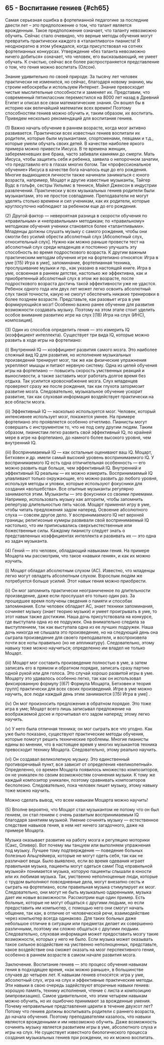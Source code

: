## 65 - Воспитание гениев {#ch65}

Самая серьезная ошибка в фортепианной педагогике за последние двести лет – это предположение о том, что талант является врожденным. Такое предположение означает, что таланту невозможно обучить. Сейчас стало очевидно, что верные методы обучения могут превратить практически каждого в «талантливого» пианиста! Я неоднократно в этом убеждался, когда присутствовал на сотнях фортепианных конкурсах. Утверждение «без таланта невозможно ничего добиться» означает, что человек, его высказывающий, не умеет обучать. К счастью, сейчас все более распространяется представление о том, что гения можно воспитать (Олсон).

Знание удивительно по своей природе. За тысячу лет человек практически не изменился, но сейчас, благодаря новому знанию, мы строим небоскребы и используем Интернет. Знание превосходит чистые мыслительные способности и заменяет их. Представим, что современный пятиклассник переместился на 8000 лет назад в Древний Египет и описал все свои математические знания. Он вошел бы в историю как величайший математик всех времен! Поэтому способностям гениев можно обучить и, таким образом, их воспитать. Приведем несколько рекомендаций для воспитания гениев.

(1) Важно начать обучение в раннем возрасте, когда мозг активно развивается. Практически всех известных гениев воспитали их родители, которые были музыкантами, спортсменами, певцами и т.д., которые умели обучать своих детей. В качестве наиболее яркого примера можно привести Иисуса. В те времена женщин, забеременевших вне брака, часто забивали камнями до смерти. Мать Иисуса, чтобы защитить себя и ребенка, заявила о непорочном зачатии, что представило его в глазах многих богом. Так «профессиональное обучение» Иисуса в качестве бога началось еще до его рождения. Многие выдающиеся личности также начинали заниматься с юного возраста, например, Моцарт и другие известные музыканты, Тайгер Вудс в гольфе, сестры Уильямс в теннисе, Майкл Джексон в индустрии развлечений. Практически у всех музыкальных гениев родители были музыкантами, это не простое совпадение. Преподаватели не могут уделять столько времени и сил ученикам, как их родители, которые круглосуточно наблюдают за ребенком еще до его рождения.

(2) Другой фактор — невероятная разница в скорости обучения по «правильным» и «неправильным» методикам; по «правильному» методикам обучения ученики становятся более «талантливыми». Младенцы должны слушать музыку с самого рождения, чтобы они смогли без усилий обрести абсолютный слух [Абсолютный слух, относительный слух]. Нужно как можно раньше провести тест на абсолютный слух среди младенцев и постоянно улучшать эту способность во время подросткового возраста. К другим важным практическим методам обучения игре на фортепиано относятся: Игра в уме [(15) Игра в уме], запоминание, фортепианная техника, прослушивание музыки и пр., как указано в настоящей книге. Игра в уме, освоенная в раннем детстве, настолько же эффективна, как и приобретенный абсолютный слух в этом же возрасте, после подросткового возраста достичь такой эффективности уже не удастся. Ребенок одного года или двух лет может легко освоить абсолютный слух такой точности, какую не смогут обеспечить никакие тренировки в более позднем возрасте. Представьте, как разовьет игра в уме формирующийся мозг! Особенно важно ранее обучение для развития возможности создавать музыку. Поэтому на этом этапе стоит уделить особое внимание развитию игре на слух [(18) Игра на слух (ИНС), композиция].

(3) Один из способов определить гения — это измерить IQ (коэффициент интеллекта). Существует три вида IQ, которые можно развить в ходе игры на фортепиано:

(i) Внутренний IQ — коэффициент развития самого мозга. Это наиболее сложный вид IQ для развития, но исполнение музыкальных произведений тренирует мозг, так же как физические упражнения укрепляют мышцы и питают нервную систему. Одна из целей обучения игры на фортепиано — повысить скорость умственных реакций и выносливости, а также заставить мозг работать долгое время без отдыха. Так усилится кровоснабжение мозга. Слух младенцев проверяют сразу же после рождения, так как глухота затормозит развитие мозга. Следовательно, музыкальное обучение ускорит развитие, так как слуховая информация воздействует практически на все области мозга.

(ii) Эффективный IQ — насколько используется мозг. Человек, который интенсивнее использует мозг, покажется умнее. На примере фортепиано это проявляется особенно отчетливо. Пианисты могут совершать с инструментом то, что не под силу другим людям. Таким образом, пианистам легко развить свой эффективный IQ, по крайней мере в игре на фортепиано, до намного более высокого уровня, чем внутренний IQ.

(iii) Воспринимаемый IQ — как остальные оценивают ваш IQ. Моцарт, Бетховен и др. имели самый высокий уровень воспринимаемого IQ. У воспринимаемого IQ есть одна отличительная особенность — его можно развить еще больше, чем эффективный IQ. Внутренний и эффективный IQ реальны — их можно измерить. Воспринимаемый IQ улавливают только окружающие, его можно развить до любого уровня, используя методы и уловки, которые используют фокусники для создания «волшебства». Все опытные музыканты регулярно занимаются этим. Музыканты — это фокусники со своими приемами. Например, использовать музыку как алгоритм, чтобы запомнить репертуар длительностью пять часов. Моцарт применял игру в уме, чтобы читать предложения задом наперед. Освоение абсолютного слуха — совсем другое дело. У воспринимаемого IQ нет верхней границы; религиозные кумиры развивали свой воспринимаемый IQ настолько, что им приписывались сверхъестественные или божественные силы. Каждому пианисту следует знать о представленных коэффициентах интеллекта и развивать их — это одна из задач музыканта.

(4) Гений — это человек, обладающий навыками гения. На примере Моцарта мы рассмотрим, что такое «навыки гения», и как их можно изучить.

(i) Моцарт обладал абсолютным слухом (АС). Известно, что младенцы легко могут овладеть абсолютным слухом. Взрослым людям же потребуется больше усилий. Этот навык гения можно приобрести.

(ii) Он мог запомнить практически неограниченное по длительности произведение, даже если прослушал его только один раз. За прошедшее время получены сведения о памяти и способах запоминания. Если человек обладает АС, знает техники запоминания, сочиняет музыку (знает теорию музыки) и умеет проигрывать в уме, то этот навык также достижим. Наша дочь присутствовала на конкурсе, где выступала одна из ее подружек. Она внимательно следила за выступлением, так как выступала одна из ее лучших подружек. Наша дочь никогда не слышала это произведение, но на следующий день она сыграла произведение для своего преподавателя, и воспроизвела почти все ноты правильно (но не аппликатуру). Следовательно, этому навыку тоже можно научиться; определенно им владел не только Моцарт.

(iii) Моцарт мог составить произведение полностью в уме, а затем записать его в прямом и обратном порядке, записать сразу партию одной рукой или для голоса. Это случай хорошо развитой игры в уме. Моцарту это удавалось особенно легко, так как он использовал фиксированную формулу [(67) Формула Моцарта, Бетховен и теория групп] практически для всех своих произведений. Игре в уме можно научить, все люди каждый день этим занимаются [(15) Игра в уме] .

(iv) Он мог произносить предложения в обратном порядке. Это тоже игра в уме; Моцарт всего лишь записывал предложение на воображаемой доске и прочитывал его задом наперед; этому легко научить.

(v) У него была отличная техника; он мог сыграть все что угодно. Как уже было показано, существуют практические методы обучения, которые помогут решить технические проблемы. Многие пианисты едины во мнении, что в настоящее время у многих музыкантов техника превосходит технику Моцарта. Следовательно, этому реально научить.

(vi) Он создавал великолепную музыку. Это единственный противоречивый пункт, все зависит от определения «великолепный». Определенно, со времен Моцарта появилось множество композиторов, он не уникален по своим возможностям сочинения музыки. К тому же каждый композитор уникален, поэтому сравнивать композиторов бесполезно. Следовательно, пока человек пишет музыку, этому навыку тоже можно научить.

Можно сделать вывод, что всем навыкам Моцарта можно научить!

(5) Вполне вероятно, что Моцарт стал музыкантом не потому что он был гением, он стал гением с очень развитым воспринимаемым IQ благодаря занятиям музыкой. Умение сочинять музыку — естественное следствие навыков гения, в нем нет ничего загадочного, даже на примере Моцарта.

Музыка оказывает развитие на работу мозга и регуляцию моторики (Сакс, Оливер). Вот почему мы танцуем или выполняем упражнения под музыку. Лучшее тому подтверждение — поведение больных болезнью Альцгеймера, которые не могут одеть себя, так как не различают вещи. Было выявлено, если во время одевания играет правильная музыка, пациенты могут одеться сами! Под «правильной музыкой» понимается музыка, которую пациенты слышали в юности или их любимая музыка. Так, умственно неполноценные люди, которые с трудом выполняют повседневные дела, могут внезапно сесть и сыграть на фортепиано, если правильная музыка стимулирует их мозг. Следовательно, они могут не быть музыкально одаренными, музыка дает им новые возможности. Рассмотрим еще один пример. Есть больные, которые не могут общаться с другими людьми, но если предоставить им компьютер, с помощью него они смогут начать общение, так как, в отличие от человеческой речи, взаимодействие через компьютер всегда одинаково. Для таких больных даже небольшое отличие в ситуации или предметах делает их совершенно различными, поэтому им сложно общаться с другими людьми. Следовательно, слуховая информация может предоставить мозгу такие возможности, которых у него не было. Если музыка может оказывать такое сильное воздействие на умственно неполноценных, представьте, какое воздействие она сможет оказать на мозг перспективного гения, особенно в раннем возрасте в самом начале развития мозга.

Заключение. Воспитание гениев — это процесс обучения навыкам гения в подходящее время, «как можно раньше», в большинстве случаев до четырех лет. К навыкам гениев относятся: игра у уме, абсолютный слух, игра на слух и эффективные практические методы. Эти навыки в свою очередь задействуют вторичные навыки гениев: хорошую память, технику исполнения, чтение с листа и композицию (импровизацию). Самое удивительное, что этим четырем навыкам можно обучить, но их ошибочно принимают за врожденные умения. Почему неправильные представления царили в течение двухсот лет? Потому что гениев должны воспитывать родители с раннего возраста, до начала обучения. Поэтому преподавателям казалось, что навыки являются врожденными и им невозможно обучить. Даже возможность сочинять музыку является развитием игры в уме, абсолютного слуха и игры на слух. Не существует известного биологического процесса создания музыкальных гениев при рождении, но их можно воспитать.
